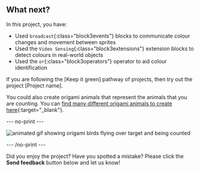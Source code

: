 ## What next?

In this project, you have:

+ Used `broadcast`{:class="block3events"} blocks to communicate colour changes and movement between sprites
+ Used the `Video Sensing`{:class="block3extensions"} extension blocks to detect colours in real-world objects
+ Used the `or`{:class="block3operators"} operator to aid colour identification

If you are following the [Keep it green] pathway of projects, then try out the project [Project name].

You could also create origami animals that represent the animals that you are counting. You can [find many different origami animals to create here](http://rpf.io/origami){:target="_blank"}.

--- no-print ---

![animated gif showing origami birds flying over target and being counted](images/origami-count.gif)

--- /no-print ---

Did you enjoy the project? Have you spotted a mistake? Please click the **Send feedback** button below and let us know!
